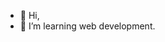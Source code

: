 - 👋 Hi,
- 🌱 I’m learning web development.

<!---
sprungle/sprungle is a ✨ special ✨ repository because its `README.md` (this file) appears on your GitHub profile.
You can click the Preview link to take a look at your changes.
--->
